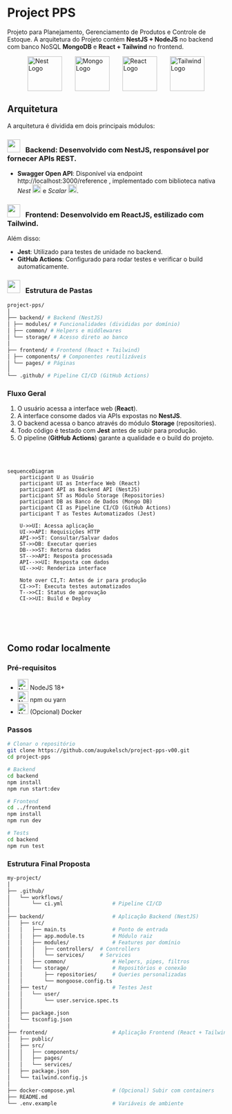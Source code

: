 # Project PPS

Projeto para Planejamento, Gerenciamento de Produtos e Controle de Estoque.
A arquitetura do Projeto contém  **NestJS + NodeJS** no backend com banco NoSQL **MongoDB** e **React + Tailwind** no frontend.
<p style="display:flex;gap:30px;justify-content:center">
<img src="https://www.svgrepo.com/show/373872/nestjs.svg" width="80" alt="Nest Logo"/>
<img src="https://www.svgrepo.com/show/331488/mongodb.svg" width="80" alt="Mongo Logo"/>
<img src="https://www.svgrepo.com/show/354259/react.svg" width="80" alt="React Logo"/>
<img src="https://www.svgrepo.com/show/374118/tailwind.svg" width="80" alt="Tailwind Logo"/>
</p>

## **Arquitetura**
A arquitetura é dividida em dois principais módulos:

### <img style="margin-right:8px" src="https://www.svgrepo.com/show/138937/server.svg" width="30px"> **Backend**: Desenvolvido com NestJS, responsável por fornecer APIs REST.
- **Swagger Open API**: Disponível via endpoint http://localhost:3000/reference , implementado com biblioteca nativa  *Nest* <img src="https://www.svgrepo.com/show/373872/nestjs.svg" width="20" alt="Nest Logo"/> e *Scalar* <img src="https://scalar.com/logo-light.svg" width="20" alt="Tailwind Logo"/>.

### <img style="margin-right:8px" src="https://www.svgrepo.com/show/426200/screen-computer.svg" width="30px"> **Frontend**: Desenvolvido em ReactJS, estilizado com Tailwind.

Além disso:
- **Jest**: Utilizado para testes de unidade no backend.
- **GitHub Actions**: Configurado para rodar testes e verificar o build automaticamente.

### <img style="margin-right:8px" src="https://www.svgrepo.com/show/474852/folder.svg" width="30px"> **Estrutura de Pastas**

```bash
project-pps/
│
├── backend/ # Backend (NestJS)
│ ├── modules/ # Funcionalidades (divididas por domínio)
│ ├── common/ # Helpers e middlewares
│ └── storage/ # Acesso direto ao banco
│
├── frontend/ # Frontend (React + Tailwind)
│ ├── components/ # Componentes reutilizáveis
│ └── pages/ # Páginas
│
└── .github/ # Pipeline CI/CD (GitHub Actions)
```

### **Fluxo Geral**
1. O usuário acessa a interface web (**React**).
2. A interface consome dados via APIs expostas no **NestJS**.
3. O backend acessa o banco através do módulo **Storage** (repositories).
4. Todo código é testado com **Jest** antes de subir para produção.
5. O pipeline (**GitHub Actions**) garante a qualidade e o build do projeto.
<br/>
<br/>

```mermaid
sequenceDiagram
    participant U as Usuário
    participant UI as Interface Web (React)
    participant API as Backend API (NestJS)
    participant ST as Módulo Storage (Repositories)
    participant DB as Banco de Dados (Mongo DB)
    participant CI as Pipeline CI/CD (GitHub Actions)
    participant T as Testes Automatizados (Jest)

    U->>UI: Acessa aplicação
    UI->>API: Requisições HTTP
    API->>ST: Consultar/Salvar dados
    ST->>DB: Executar queries
    DB-->>ST: Retorna dados
    ST-->>API: Resposta processada
    API-->>UI: Resposta com dados
    UI-->>U: Renderiza interface

    Note over CI,T: Antes de ir para produção
    CI->>T: Executa testes automatizados
    T-->>CI: Status de aprovação
    CI->>UI: Build e Deploy
```
<br/>
<br/>
<br/>

## **Como rodar localmente**

### **Pré-requisitos**
- <img src="https://www.svgrepo.com/show/303266/nodejs-icon-logo.svg" width="25" alt="Nest Logo"> NodeJS 18+ 
- <img src="https://www.svgrepo.com/show/355146/npm.svg" width="25" alt="Nest Logo"> npm ou yarn 
- <img src="https://www.svgrepo.com/show/452192/docker.svg" width="25" alt="Nest Logo"> (Opcional) Docker 

### **Passos**
```bash
# Clonar o repositório
git clone https://github.com/augukelsch/project-pps-v00.git
cd project-pps

# Backend
cd backend
npm install
npm run start:dev

# Frontend
cd ../frontend
npm install
npm run dev

# Tests
cd backend
npm run test

```

### **Estrutura Final Proposta**

```bash
my-project/
│
├── .github/
│   └── workflows/
│       └── ci.yml                # Pipeline CI/CD
│
├── backend/                      # Aplicação Backend (NestJS)
│   ├── src/
│   │   ├── main.ts               # Ponto de entrada
│   │   ├── app.module.ts         # Módulo raiz
│   │   ├── modules/              # Features por domínio
│   │   │   ├── controllers/  # Controllers
│   │   │   └── services/     # Services
│   │   ├── common/               # Helpers, pipes, filtros
│   │   └── storage/              # Repositórios e conexão
│   │       ├── repositories/     # Queries personalizadas
│   │       └── mongoose.config.ts
│   ├── test/                     # Testes Jest
│   │   └── user/
│   │       └── user.service.spec.ts
│   │
│   ├── package.json
│   └── tsconfig.json
│
├── frontend/                     # Aplicação Frontend (React + Tailwind)
│   ├── public/
│   ├── src/
│   │   ├── components/           
│   │   ├── pages/                         
│   │   └── services/                        
│   ├── package.json
│   └── tailwind.config.js
│
├── docker-compose.yml            # (Opcional) Subir com containers
├── README.md
└── .env.example                  # Variáveis de ambiente

